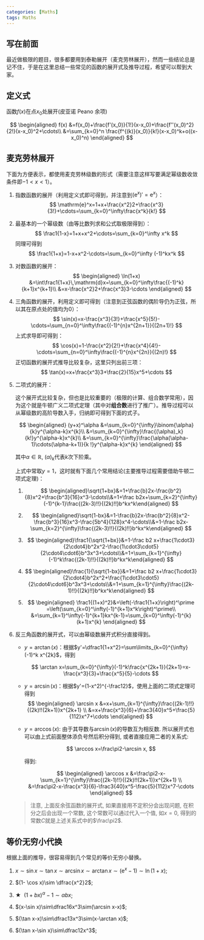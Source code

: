 ```yaml
---
categories: [Maths]
tags: Maths
---
```


## 写在前面

最近做极限的题目，很多都要用到泰勒展开（麦克劳林展开），然而一些结论总是记不住，于是在这里总结一些常见的函数的展开式及推导过程，希望可以帮到大家。

## 定义式

函数$f(x)$在点$x_0$处展开(皮亚诺 Peano 余项)

$$
\begin{aligned}
f(x)
&=f(x_0)+\frac{f'(x_0)}{1!}(x-x_0)+\frac{f''(x_0)^2}{2!}(x-x_0)^2+\cdots\\
&=\sum_{k=0}^n \frac{f^{(k)}(x_0)}{k!}(x-x_0)^k+o((x-x_0)^n)
\end{aligned}
$$

## 麦克劳林展开

下面为方便表示，都使用麦克劳林级数的形式（需要注意这样写要满足幂级数收敛条件即$-1<x< 1$）。

1. 指数函数的展开（利用定义式即可得到，并注意到$(\mathrm{e}^x)'=\mathrm{e}^x$）：
   $$
   \mathrm{e}^x=1+x+\frac{x^2}2+\frac{x^3}{3!}+\cdots=\sum_{k=0}^\infty\frac{x^k}{k!}
   $$
2. 最基本的一个幂级数（由等比数列求和公式取极限得到）：
   $$
   \frac1{1-x}=1+x+x^2+\cdots=\sum_{k=0}^\infty x^k
   $$
   同理可得到
   $$
   \frac1{1+x}=1-x+x^2-\cdots=\sum_{k=0}^\infty (-1)^kx^k
   $$
3. 对数函数的展开：
   $$
   \begin{aligned}
   \ln(1+x)
   &=\int\frac1{1+x}\,\mathrm{d}x=\sum_{k=0}^\infty\frac{(-1)^k}{k+1}x^{k+1}\\
   &=x-\frac{x^2}2+\frac{x^3}3-\cdots
   \end{aligned}
   $$
4. 三角函数的展开，利用定义即可得到（注意到正弦函数的偶阶导仍为正弦，所以其在原点处的值均为$0$）：
   $$
   \sin(x)=x-\frac{x^3}{3!}+\frac{x^5}{5!}-\cdots=\sum_{n=0}^\infty\frac{(-1)^{n}x^{2n+1}}{(2n+1)!}
   $$
   上式求导即可得到：
   $$
   \cos(x)=1-\frac{x^2}{2!}+\frac{x^4}{4!}-\cdots=\sum_{n=0}^\infty\frac{(-1)^{n}x^{2n}}{(2n)!}
   $$
   正切函数的展开式推导比较复杂，这里只列出前三项：
   $$
   \tan(x)=x+\frac{x^3}3+\frac{2}{15}x^5+\cdots
   $$
5. 二项式的展开：

   这个展开式比较复杂，但也是比较重要的（极限的计算、组合数学常用），因为这个就是牛顿广义二项式定理（其中对**组合数**进行了推广）。推导过程可以从幂级数的高阶导数入手，归纳即可得到下面的式子。

   $$
   \begin{aligned}
   (y+x)^\alpha
   &=\sum_{k=0}^{\infty}\binom{\alpha}{k}y^{\alpha-k}x^{k}\\
   &=\sum_{k=0}^{\infty}\frac{(\alpha)_k}{k!}y^{\alpha-k}x^{k}\\
   &=\sum_{k=0}^{\infty}\frac{\alpha(\alpha-1)\cdots(\alpha-k+1)}{k !}y^{\alpha-k}x^{k}
   \end{aligned}
   $$

   其中$\alpha\in\mathbb{R}$, $(\alpha)_k$代表$k$次下阶乘。

   上式中常取$y=1$，这时就有下面几个常用结论(主要推导过程需要借助牛顿二项式定理)：

   1. $$
      \begin{aligned}\sqrt{1+bx}&=1+\frac{b}2x-\frac{b^2}{8}x^2+\frac{b^3}{16}x^3-\cdots\\&=1+\frac b2x+\sum_{k=2}^{\infty}(-1)^{k-1}\frac{(2k-3)!!}{(2k)!!}b^kx^k\end{aligned}
      $$

   2. $$
      \begin{aligned}\sqrt{1-bx}&=1-\frac{b}2x-\frac{b^2}{8}x^2-\frac{b^3}{16}x^3-\frac{5b^4}{128}x^4-\cdots\\&=1-\frac b2x-\sum_{k=2}^{\infty}\frac{(2k-3)!!}{(2k)!!}b^kx^k\end{aligned}
      $$

   3. $$
      \begin{aligned}\frac1{\sqrt{1+bx}}&=1-\frac b2 x+\frac{1\cdot3}{2\cdot4}b^2x^2-\frac{1\cdot3\cdot5}{2\cdot4\cdot6}b^3x^3+\cdots\\&=1+\sum_{k=1}^{\infty}(-1)^k\frac{(2k-1)!!}{(2k)!!}b^kx^k\end{aligned}
      $$

   4. $$
      \begin{aligned}\frac{1}{\sqrt{1-bx}}&=1+\frac b2 x+\frac{1\cdot3}{2\cdot4}b^2x^2+\frac{1\cdot3\cdot5}{2\cdot4\cdot6}b^3x^3+\cdots\\&=1+\sum_{k=1}^{\infty}\frac{(2k-1)!!}{(2k)!!}b^kx^k\end{aligned}
      $$

   5. $$
      \begin{aligned}
              \frac1{(1+x)^2}&=\left(-\frac1{1+x}\right)^\prime
          =\left(\sum_{k=0}^\infty(-1)^{k+1}x^k\right)^\prime\\
          &=\sum_{k=1}^\infty(-1)^{k+1}kx^{k-1}=\sum_{k=0}^\infty(-1)^{k}(k+1)x^{k}
          \end{aligned}
      $$

6. 反三角函数的展开式，可以由幂级数展开式积分直接得到。

   - $y=\arctan(x)$：根据$y'=\dfrac1{1+x^2}=\sum\limits_{k=0}^{\infty}(-1)^k x^{2k}$，得到

     $$
     \arctan x=\sum_{k=0}^{\infty}(-1)^k\frac{x^{2k+1}}{2k+1}=x-\frac{x^3}{3}+\frac{x^5}{5}-\cdots
     $$

   - $y=\arcsin(x)$：根据$y'=(1-x^2)^{-\frac12}$，使用上面的二项式定理可得到
     $$
     \begin{aligned}
     \arcsin x
     &=x+\sum_{k=1}^{\infty}\frac{(2k-1)!!}{(2k)!!(2k+1)}x^{2k+1} \\
     &=x+\frac{x^3}{6}+\frac3{40}x^5+\frac{5}{112}x^7+\cdots
     \end{aligned}
     $$
   - $y=\arccos(x)$: 由于其导数与$\arcsin(x)$的导数互为相反数. 所以展开式也可以由上式前面整体添负号然后积分得到, 或者直接应用二者的关系式:

     $$
     \arccos x=\frac\pi2-\arcsin x,
     $$

     得到:

     $$
     \begin{aligned}
     \arccos x
     &=\frac\pi2-x-\sum_{k=1}^{\infty}\frac{(2k-1)!!}{(2k)!!(2k+1)}x^{2k+1} \\
     &=\frac\pi2-x-\frac{x^3}{6}-\frac3{40}x^5-\frac{5}{112}x^7-\cdots
     \end{aligned}
     $$

   > 注意, 上面反余弦函数的展开式, 如果直接用不定积分会出现问题, 在积分之后会出现一个常数, 这个常数可以通过代入一个值, 如$x=0$, 得到的常数$C$就是上述关系式中的$\frac\pi2$.

## 等价无穷小代换

根据上面的推导，很容易得到几个常见的等价无穷小替换。

1. $x\sim \sin x\sim \tan x\sim \arcsin x \sim \arctan x\sim (\mathrm{e}^x-1)\sim\ln(1+x)$;

2. $(1- \cos x)\sim \dfrac{x^2}2$;

3. $\bigstar\ \ (1+bx)^{\alpha}-1\sim \alpha bx$;

4. $(x-\sin x)\sim\dfrac16x^3\sim(\arcsin x-x)$;

5. $(\tan x-x)\sim\dfrac13x^3\sim(x-\arctan x)$;

6. $(\tan x-\sin x)\sim\dfrac12x^3$;
